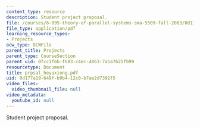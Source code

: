 ```yaml
---
content_type: resource
description: Student project proposal.
file: /courses/6-895-theory-of-parallel-systems-sma-5509-fall-2003/0d177a19649fb0b412c8b7ae2d7392f5_prpsal_heyuxiong.pdf
file_type: application/pdf
learning_resource_types:
- Projects
ocw_type: OCWFile
parent_title: Projects
parent_type: CourseSection
parent_uid: 0fcc1f6b-f683-c4ec-4863-7a5a7625fb99
resourcetype: Document
title: prpsal_heyuxiong.pdf
uid: 0d177a19-649f-b0b4-12c8-b7ae2d7392f5
video_files:
  video_thumbnail_file: null
video_metadata:
  youtube_id: null
---
```

Student project proposal.

